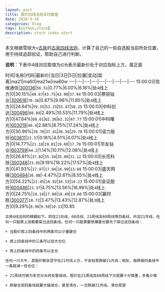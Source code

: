 ```yaml
---
layout: post
title: 股价四线法则实时数据
date: 2020-5-10
categories: blog
tags: [python,stock]
description: stock index alert
---
```



本文根据雪球大v[古泉](https://xueqiu.com/u/7148646888)的[古泉四线法则](https://xueqiu.com/7148646888/130498192)，计算了自己的一些自选股当前所处位置，用于持续追踪验证，帮助自己进行判断。

**说明**：下表中4线对应取值为`红色`表示最新价处于对应指标上方，属正面

时间|名称|代码|最新价|当日|3日|5日|位置|变动|距离|ma21|ma60|ma21w|ma60w
---|---|---|---|---|---|---|---|---
15:00:03|信维通信|[300136](https://xueqiu.com/S/SZ300136)|`56.51`|0.77%|6.00%|6.18%|处`4`线上方|0|30.15%|`49.67`|`43.75`|`43.90`|`37.94`
15:00:03|寒锐钴业|[300618](https://xueqiu.com/S/SZ300618)|`70.36`|0.87%|9.96%|11.85%|处`4`线上方|0|24.64%|`59.35`|`53.15`|`55.47`|`58.25`
15:00:03|中科创达|[300496](https://xueqiu.com/S/SZ300496)|`88.09`|2.49%|10.53%|11.79%|处`4`线上方|0|47.84%|`69.61`|`62.36`|`63.32`|`47.77`
15:00:01|中科曙光|[603019](https://xueqiu.com/S/SH603019)|`46.4`|2.88%|8.75%|17.24%|处`4`线上方|0|30.96%|`39.76`|`37.41`|`36.56`|`29.70`
15:00:01|诺力股份|[603611](https://xueqiu.com/S/SH603611)|`22.37`|0.18%|4.51%|4.07%|处`4`线上方|0|14.77%|`21.18`|`19.81`|`19.60`|`17.70`
15:00:01|华友钴业|[603799](https://xueqiu.com/S/SH603799)|`44.2`|1.14%|10.11%|12.08%|处`4`线上方|0|26.81%|`37.82`|`35.34`|`35.86`|`31.12`
15:00:03|长亮科技|[300348](https://xueqiu.com/S/SZ300348)|`23.05`|9.19%|18.22%|17.57%|处`4`线上方|0|41.93%|`17.97`|`17.04`|`16.99`|`13.68`
15:00:03|盛天网络|[300494](https://xueqiu.com/S/SZ300494)|`26.08`|-4.47%|2.61%|8.55%|处`4`线上方|0|54.22%|`21.45`|`16.92`|`16.53`|`14.23`
15:00:01|金证股份|[600446](https://xueqiu.com/S/SH600446)|`23.37`|4.75%|13.56%|16.99%|处`4`线上方|0|24.75%|`19.14`|`17.80`|`18.49`|`19.60`
15:00:03|赢时胜|[300377](https://xueqiu.com/S/SZ300377)|`10.72`|3.47%|13.43%|12.87%|处`3`线上方|0|9.29%|`8.96`|`9.50`|`10.13`|10.85

```
古泉4线法则的精髓如下。抓住21日线、60日线、21周线及60周线等四条线，外加21月线，任何一只股票上涨都要穿过这四条线，任何一只股票要想爆雷也要先下穿过这四条线：

+ 当股价爬上四条线中的两条可以少量建仓

+ 爬上四条线中的三条可以加大仓位

+ 爬上四条线中的四条可以全仓

任何一只大牛，其股价都会坚守在21月线上方，不会轻易跌破21月线；相反，每跌破四条线中一条就减一些仓位：

+ 21周线可做为多空分水岭及警戒线，股价在21周线及60周线下方就要十分慎重，多看少做

+ 跌破全部四条线就要大幅减仓，甚至清仓，一旦跌破21月线，清仓观望
```